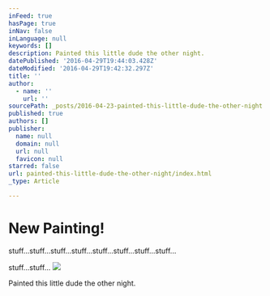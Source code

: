 ```yaml
---
inFeed: true
hasPage: true
inNav: false
inLanguage: null
keywords: []
description: Painted this little dude the other night.
datePublished: '2016-04-29T19:44:03.428Z'
dateModified: '2016-04-29T19:42:32.297Z'
title: ''
author:
  - name: ''
    url: ''
sourcePath: _posts/2016-04-23-painted-this-little-dude-the-other-night.md
published: true
authors: []
publisher:
  name: null
  domain: null
  url: null
  favicon: null
starred: false
url: painted-this-little-dude-the-other-night/index.html
_type: Article

---
```

# New Painting!

stuff...stuff...stuff...stuff...stuff...stuff...stuff...stuff...

stuff...stuff...
![](https://s3-us-west-2.amazonaws.com/the-grid-img/p/14466362162cfd4e994a1d830027c019611df58b.jpg)

Painted this little dude the other night.